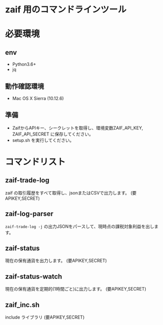 # zaif 用のコマンドラインツール

# 必要環境
## env
- Python3.6+
- jq

## 動作確認環境
- Mac OS X Sierra (10.12.6)

## 準備
- ZaifからAPIキー、シークレットを取得し、環境変数ZAIF_API_KEY, ZAIF_API_SECRET に保存してください。
- setup.sh を実行してください。

# コマンドリスト
## zaif-trade-log
zaif の取引履歴をすべて取得し、jsonまたはCSVで出力します。
(要APIKEY,SECRET)

## zaif-log-parser
`zaif-trade-log -j` の出力JSONをパースして、現時点の課税対象利益を出します。

## zaif-status
現在の保有通貨を出力します。
(要APIKEY,SECRET)

## zaif-status-watch
現在の保有通貨を定期的(1時間ごと)に出力します。
(要APIKEY,SECRET)

## zaif_inc.sh
include ライブラリ
(要APIKEY,SECRET)

